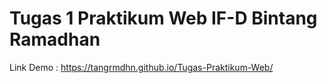 # Tugas 1 Praktikum Web IF-D Bintang Ramadhan

Link Demo : 
https://tangrmdhn.github.io/Tugas-Praktikum-Web/
